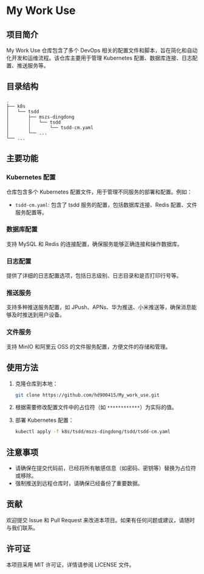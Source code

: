 # My Work Use

## 项目简介

My Work Use 仓库包含了多个 DevOps 相关的配置文件和脚本，旨在简化和自动化开发和运维流程。该仓库主要用于管理 Kubernetes 配置、数据库连接、日志配置、推送服务等。

## 目录结构

```
.
├── k8s
│   └── tsdd
│       ├── mszs-dingdong
│       │   └── tsdd
│       │       └── tsdd-cm.yaml
│       └── ...
└── ...
```

## 主要功能

### Kubernetes 配置

仓库包含多个 Kubernetes 配置文件，用于管理不同服务的部署和配置。例如：

- `tsdd-cm.yaml`: 包含了 tsdd 服务的配置，包括数据库连接、Redis 配置、文件服务配置等。

### 数据库配置

支持 MySQL 和 Redis 的连接配置，确保服务能够正确连接和操作数据库。

### 日志配置

提供了详细的日志配置选项，包括日志级别、日志目录和是否打印行号等。

### 推送服务

支持多种推送服务配置，如 JPush、APNs、华为推送、小米推送等，确保消息能够及时推送到用户设备。

### 文件服务

支持 MinIO 和阿里云 OSS 的文件服务配置，方便文件的存储和管理。

## 使用方法

1. 克隆仓库到本地：

    ```bash
    git clone https://github.com/hd900415/My_work_use.git
    ```

2. 根据需要修改配置文件中的占位符（如 `************`）为实际的值。

3. 部署 Kubernetes 配置：

    ```bash
    kubectl apply -f k8s/tsdd/mszs-dingdong/tsdd/tsdd-cm.yaml
    ```

## 注意事项

- 请确保在提交代码前，已经将所有敏感信息（如密码、密钥等）替换为占位符或移除。
- 强制推送到远程仓库时，请确保已经备份了重要数据。

## 贡献

欢迎提交 Issue 和 Pull Request 来改进本项目。如果有任何问题或建议，请随时与我们联系。

## 许可证

本项目采用 MIT 许可证，详情请参阅 LICENSE 文件。
